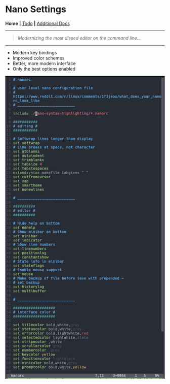 # Nano Settings

__Home__ __|__ [Todo](TODO.md) __|__ [Additional Docs](docs/README.md)

---
> *Modernizing the most dissed editor on the command line...*
---

- Modern key bindings
- Improved color schemes
- Better, more modern interface
- Only the best options enabled

![screenshot](screenshot.png)
